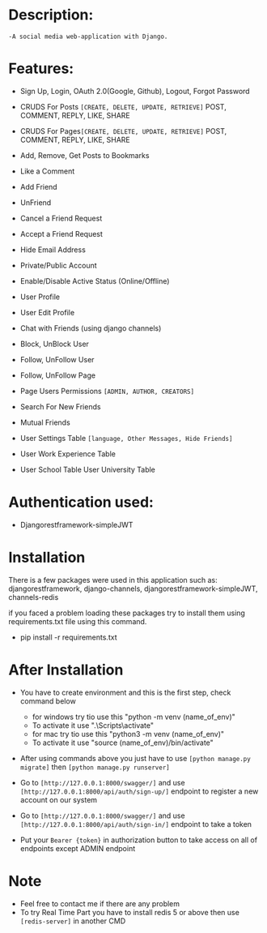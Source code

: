 # Description:
    -A social media web-application with Django.

# Features:
- Sign Up, Login, OAuth 2.0(Google, Github), Logout, Forgot Password
- CRUDS For Posts `[CREATE, DELETE, UPDATE, RETRIEVE]`
    POST, COMMENT, REPLY, LIKE, SHARE

- CRUDS For Pages`[CREATE, DELETE, UPDATE, RETRIEVE]`
    POST, COMMENT, REPLY, LIKE, SHARE

- Add, Remove, Get Posts to Bookmarks
- Like a Comment
- Add Friend
- UnFriend
- Cancel a Friend Request
- Accept a Friend Request
- Hide Email Address
- Private/Public Account
- Enable/Disable Active Status (Online/Offline)
- User Profile
- User Edit Profile
- Chat with Friends (using django channels)
- Block, UnBlock User
- Follow, UnFollow User
- Follow, UnFollow Page
- Page Users Permissions `[ADMIN, AUTHOR, CREATORS]`
- Search For New Friends
- Mutual Friends
- User Settings Table `[language, Other Messages, Hide Friends]`
- User Work Experience Table
- User School Table
User University Table


# Authentication used:
- Djangorestframework-simpleJWT



# Installation
There is a few packages were used in this application such as:
djangorestframework, django-channels, djangorestframework-simpleJWT, channels-redis

if you faced a problem loading these packages try to install them using requirements.txt file using this command.
- pip install -r requirements.txt

# After Installation
- You have to create environment and this is the first step, check command below
    * for windows try tio use this "python -m venv (name_of_env)"
    - To activate it use ".\Scripts\activate"
    * for mac try tio use this "python3 -m venv (name_of_env)"
    - To activate it use "source (name_of_env)/bin/activate"

- After using commands above you just have to use `[python manage.py migrate]` then `[python manage.py runserver]`
- Go to `[http://127.0.0.1:8000/swagger/]` and use `[http://127.0.0.1:8000/api/auth/sign-up/]` endpoint to register a new account on our system
- Go to `[http://127.0.0.1:8000/swagger/]` and use `[http://127.0.0.1:8000/api/auth/sign-in/]` endpoint to take a token
- Put your `Bearer {token}` in authorization button to take access on all of endpoints except ADMIN endpoint

# Note
- Feel free to contact me if there are any problem 
- To try Real Time Part you have to install redis 5 or above then use `[redis-server]` in another CMD
